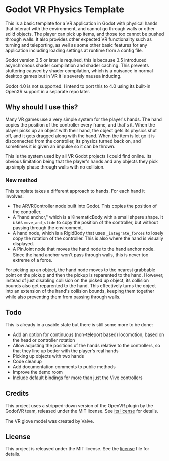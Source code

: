 # Godot VR Physics Template
This is a basic template for a VR application in Godot with physical hands that interact with the environment, and cannot go through walls or other solid objects. The player can pick up items, and those too cannot be pushed through walls. It also provides other expected VR functionality such as turning and teleporting, as well as some other basic features for any application including loading settings at runtime from a config file.

Godot version 3.5 or later is required, this is because 3.5 introduced asynchronous shader compilation and shader caching. This prevents stuttering caused by shader compilation, which is a nuisance in normal desktop games but in VR it is severely nausea inducing.

Godot 4.0 is not supported. I intend to port this to 4.0 using its built-in OpenXR support in a separate repo later.

## Why should I use this?
Many VR games use a very simple system for the player's hands. The hand copies the position of the controller every frame, and that's it. When the player picks up an object with their hand, the object gets its physics shut off, and it gets dragged along with the hand. When the item is let go it is disconnected from the controller, its physics turned back on, and sometimes it is given an impulse so it can be thrown.

This is the system used by all VR Godot projects I could find online. Its obvious limitation being that the player's hands and any objects they pick up simply phase through walls with no collision.
### New method
This template takes a different approach to hands. For each hand it involves:
- The ARVRController node built into Godot. This copies the position of the controller.
- A "hand anchor," which is a KinematicBody with a small shpere shape. It uses `move_and_slide` to copy the position of the controller, but without passing through the environment.
- A hand node, which is a RigidBody that uses `_integrate_forces` to losely copy the rotation of the controller. This is also where the hand is visually displayed.
- A PinJoint node that moves the hand node to the hand anchor node. Since the hand anchor won't pass through walls, this is never too extreme of a force.

For picking up an object, the hand node moves to the nearest grabbable point on the pickup and then the pickup is reparented to the hand. However, instead of just disabling collision on the picked up object, its collision bounds also get reparented to the hand. This effectively turns the object into an extension of the hand's collision bounds, keeping them together while also preventing them from passing through walls.

## Todo
This is already in a usable state but there is still some more to be done:
- Add an option for continuous (non-teleport based) locomotion, based on the head or controller rotation
- Allow adjusting the positions of the hands relative to the controllers, so that they line up better with the player's real hands
- Picking up objects with two hands
- Code cleanup
- Add documentation comments to public methods
- Improve the demo room
- Include default bindings for more than just the Vive controllers

## Credits
This project uses a stripped-down version of the OpenVR plugin by the GodotVR team, released under the MIT license. See [its license](addons/godot-openvr/LICENSE) for details.

The VR glove model was created by Valve.

## License
This project is released under the MIT license. See the [license](LICENSE) file for details.
